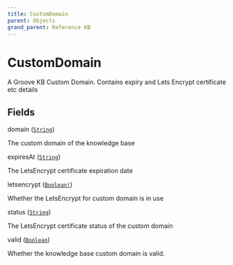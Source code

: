 ```yaml
---
title: CustomDomain
parent: Objects
grand_parent: Reference KB
---
```


# CustomDomain

A Groove KB Custom Domain. Contains expiry and Lets Encrypt certificate etc details

## Fields

<div class="field-entry ">
  <span id="domain" class="field-name anchored">domain (<code><a href="/docs/reference_kb/scalar/string">String</a></code>)</span>

  <div class="description-wrapper">
   <p>The custom domain of the knowledge base</p>

  </div>
</div>

<div class="field-entry ">
  <span id="expires_at" class="field-name anchored">expiresAt (<code><a href="/docs/reference_kb/scalar/string">String</a></code>)</span>

  <div class="description-wrapper">
   <p>The LetsEncrypt certificate expiration date</p>

  </div>
</div>

<div class="field-entry ">
  <span id="letsencrypt" class="field-name anchored">letsencrypt (<code><a href="/docs/reference_kb/scalar/boolean">Boolean!</a></code>)</span>

  <div class="description-wrapper">
   <p>Whether the LetsEncrypt for custom domain is in use</p>

  </div>
</div>

<div class="field-entry ">
  <span id="status" class="field-name anchored">status (<code><a href="/docs/reference_kb/scalar/string">String</a></code>)</span>

  <div class="description-wrapper">
   <p>The LetsEncrypt certificate status of the custom domain</p>

  </div>
</div>

<div class="field-entry ">
  <span id="valid" class="field-name anchored">valid (<code><a href="/docs/reference_kb/scalar/boolean">Boolean</a></code>)</span>

  <div class="description-wrapper">
   <p>Whether the knowledge base custom domain is valid.</p>

  </div>
</div>

